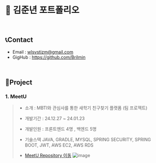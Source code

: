 # 📕 김준년 포트폴리오

</br>

## 📞Contact
* Email : wlsvstizm@gmail.com
* GigHub : https://github.com/Brilmin

</br>

## 📑Project
### 1. MeetU
> - 소개 : MBTI와 관심사를 통한 새학기 친구찾기 플랫폼 (팀 프로젝트)
>  
> - 개발기간 : 24.12.27 ~ 24.01.23
> 
> - 개발인원 : 프론트엔드 4명 , 백엔드 5명
> - 기술스택
> JAVA, GRADLE, MYSQL, SPRING SECURITY, SPRING BOOT, JWT, AWS EC2, AWS RDS
> - [MeetU Repository 이동](https://github.com/Brilmin/abc01-MeetU)
![image](https://github.com/Brilmin/Portfolio/assets/118905157/25084168-d708-4c01-bd5b-4905359c9664)

